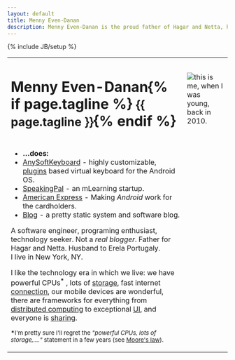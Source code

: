 ```yaml
---
layout: default
title: Menny Even-Danan
description: Menny Even-Danan is the proud father of Hagar and Netta, husband to Erela Portugaly. This is my software related page.
---
```

{% include JB/setup %}
<table itemscope itemtype="http://data-vocabulary.org/Person" border="0" class="bio">
<tr>
<td>
  <h1><span itemprop="givenName">Menny</span> <span itemprop="familyName">Even-Danan</span>{% if page.tagline %} <small>{{ page.tagline }}</small>{% endif %}</h1>
</td>
<td><img class="photo raised rotated" src="http://www.gravatar.com/avatar/fffa64472512e3e9df3519c06428224b?s=160" alt="this is me, when I was young, back in 2010." itemprop="image"/></td>
</tr>
<tr>
<td>
<ul class="raised">
<li><strong>&hellip;does:</strong></li>
<li><a href="http://anysoftkeyboard.github.io" itemprop="affiliation">AnySoftKeyboard</a> - highly customizable, <a href="https://market.android.com/search?q=anysoftkeyboard&c=apps">plugins</a> based virtual keyboard for the Android OS.</li>
<li><a href="http://www.speakingpal.com" itemprop="affiliation">SpeakingPal</a> - an mLearning startup.</li>
<li><a href="https://play.google.com/store/apps/details?id=com.americanexpress.android.acctsvcs.us" itemprop="worksFor">American Express</a> - Making <i>Android</i> work for the cardholders.</li>
<li><a href="/blog.html" itemprop="url">Blog</a> - a pretty static system and software blog.</li>
</ul>
<!-- not ready
<ul class="raised">
<li><strong>&hellip;finds interesting:</strong></li>
<li><a href="http://www.google.com/reader/shared/mennyed" target="_blank">Reader</a> - articles from the web.</li>
<li><a href="http://picasaweb.google.com/mennyed" target="_blank">Picasa</a> - photos from the world.</li>
<li><a href="http://forrst.com/people/menny/posts" target="_blank">Forrst</a> - snippets from me and others.</li>
</ul>
-->

<p>A <span itemprop="title">software engineer</a>, programing enthusiast, technology seeker. Not a <i>real blogger</i>. Father for <span itemprop="children">Hagar</span> and <span itemprop="children">Netta</span>. Husband to <span itemprop="spouse">Erela Portugaly.</span><br/>
<span itemprop="address" itemscope
      itemtype="http://data-vocabulary.org/Address">I live in <span itemprop="locality">New York</span>, <span itemprop="region">NY</span>.</span>
</p>
<p>I like the technology era in which we live: we have powerful CPUs<sup><b>*</b></sup> , lots of <a href="http://www.extremetech.com/computing/129183-how-big-is-the-cloud">storage</a>, fast internet <a href="http://www.bloomberg.com/slideshow/2013-07-23/top-20-where-to-find-the-world-s-fastest-internet.html">connection</a>, our mobile devices are wonderful, there are frameworks for everything from <a href="http://hadoop.apache.org/">distributed computing</a> to exceptional <a href="https://www.virag.si/2012/06/must-have-libraries-in-modern-android-developer-toolbox/">UI</a>, and everyone is <a href="https://github.com/menny">sharing</a>.
</p>
<p>
<small><b>*</b>I'm pretty sure I'll regret the <i>"powerful CPUs, lots of storage,...."</i> statement in a few years (see <a href="http://en.wikipedia.org/wiki/Moore's_law" target="_blank">Moore's law</a>).</small>
</td>
</tr>
</table>




